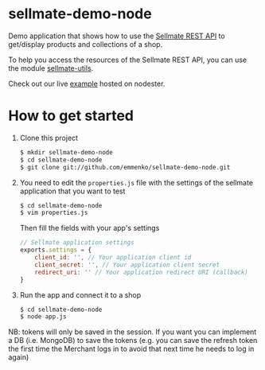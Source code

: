 sellmate-demo-node
==================

Demo application that shows how to use the [Sellmate REST API](http://www.sellmate.com) to get/display products and collections of a shop.

To help you access the resources of the Sellmate REST API, you can use the module [sellmate-utils](https://github.com/emmenko/sellmate-utils).

Check out our live [example](http://sellmate-demo.nodester.com/) hosted on nodester.


How to get started
==================

1. Clone this project
	```bash
	$ mkdir sellmate-demo-node
	$ cd sellmate-demo-node
	$ git clone git://github.com/emmenko/sellmate-demo-node.git
	```

2. You need to edit the `properties.js` file with the settings of the sellmate application that you want to test

	```bash
	$ cd sellmate-demo-node
	$ vim properties.js
	```

	Then fill the fields with your app's settings

	```javascript
	// Sellmate application settings
	exports.settings = {
	    client_id: '', // Your application client id
	    client_secret: '', // Your application client secret
	    redirect_uri: '' // Your application redirect URI (callback)
	}
	```
3. Run the app and connect it to a shop

	```bash
	$ cd sellmate-demo-node
	$ node app.js
	```

NB: tokens will only be saved in the session. If you want you can implement a DB (i.e. MongoDB) to save the tokens (e.g. you can save the refresh token the first time the Merchant logs in to avoid that next time he needs to log in again)

